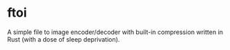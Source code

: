 # ftoi
A simple file to image encoder/decoder with built-in compression written in Rust (with a dose of sleep deprivation).
